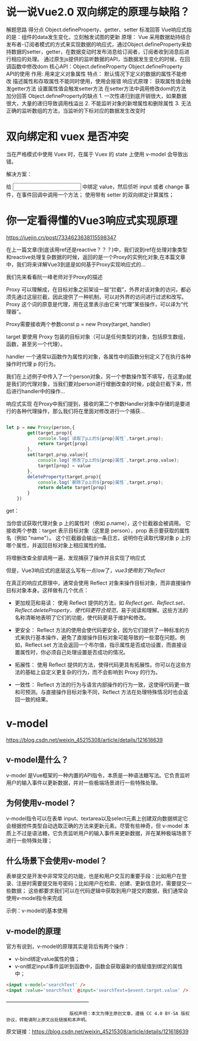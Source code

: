 # 说一说Vue2.0 双向绑定的原理与缺陷？

解题思路
得分点 Object.defineProperty、getter、setter 标准回答 Vue响应式指的是：组件的data发生变化，立刻触发试图的更新 原理： Vue 采用数据劫持结合发布者-订阅者模式的方式来实现数据的响应式，通过Object.defineProperty来劫持数据的setter，getter，在数据变动时发布消息给订阅者，订阅者收到消息后进行相应的处理。 通过原生js提供的监听数据的API，当数据发生变化的时候，在回调函数中修改dom 核心API：Object.defineProperty Object.defineProperty API的使用 作用: 用来定义对象属性 特点： 默认情况下定义的数据的属性不能修改 描述属性和存取属性不能同时使用，使用会报错 响应式原理： 获取属性值会触发getter方法 设置属性值会触发setter方法 在setter方法中调用修改dom的方法 加分回答 Object.defineProperty的缺点 1. 一次性递归到底开销很大，如果数据很大，大量的递归导致调用栈溢出 2. 不能监听对象的新增属性和删除属性 3. 无法正确的监听数组的方法，当监听的下标对应的数据发生改变时

# 双向绑定和 vuex 是否冲突

当在严格模式中使用 Vuex 时，在属于 Vuex 的 state 上使用 v-model 会导致出错。

解决方案：

给 <Input> 中绑定 value，然后侦听 input 或者 change 事件，在事件回调中调用一个方法；
使用带有 setter 的双向绑定计算属性；

# 你一定看得懂的Vue3响应式实现原理

<https://juejin.cn/post/7334623638115598347>

在上一篇文章(到底该用ref还是reactive？？？)中，我们说到ref在处理对象类型和reactive处理复杂数据的时候，返回的是一个Proxy的实例化对象,在本篇文章中，我们将来详解Vue3到底是如何基于Proxy实现响应式的...

我们先来看看阮一峰老师对于Proxy的描述

Proxy 可以理解成，在目标对象之前架设一层“拦截”，外界对该对象的访问，都必须先通过这层拦截，因此提供了一种机制，可以对外界的访问进行过滤和改写。Proxy 这个词的原意是代理，用在这里表示由它来“代理”某些操作，可以译为“代理器”。

Proxy需要接收两个参数const p = new Proxy(target, handler)

target
要使用 Proxy 包装的目标对象（可以是任何类型的对象，包括原生数组，函数，甚至另一个代理）。

handler
一个通常以函数作为属性的对象，各属性中的函数分别定义了在执行各种操作时代理 p 的行为。

我们在上述例子中传入了一个person对象，另一个参数操作暂不填写，在这里p就是我们的代理对象，当我们要对person进行增删改查的时候，p就会拦截下来，然后进行handler中的操作...

响应式实现
在Proxy中我们提到，接收的第二个参数Handler对象中存储的是要进行的各种代理操作，那么我们将在里面对修改进行一个捕获...

```js

let p = new Proxy(person,{
        get(target,prop){
            console.log(`读取了p上的${prop}属性`,target,prop);
            return target[prop]
        },
        set(target,prop,value){
            console.log(`修改了p上的${prop}属性`,target,prop,value);
            target[prop] = value
        },
        deleteProperty(target,prop){
            console.log(`删除了p上的${prop}属性`,target,prop);
            return delete target[prop]
        }
    })
```

get：

当你尝试获取代理对象 p 上的属性时（例如 p.name），这个拦截器会被调用。
它接收两个参数：target 表示目标对象（这里是 person），prop 表示要获取的属性名（例如 "name"）。
这个拦截器会输出一条日志，说明你在读取代理对象 p 上的哪个属性，并返回目标对象上相应属性的值。

将增删改查全部调用一遍，发现捕获了操作并且实现了响应式

但是，Vue3响应式的底层这么写有一点low了，*vue3使用到了Reflect*

在真正的响应式原理中，通常会使用 Reflect 对象来操作目标对象，而非直接操作目标对象本身。这样做有几个优点：

- 更加规范和易读： 使用 Reflect 提供的方法，如 *Reflect.get、Reflect.set、Reflect.deleteProperty，使代码更符合规范*，易于阅读和理解。这些方法的名称清晰地表明了它们的功能，使代码更易于维护和修改。

- 更安全： Reflect 方法的使用会使代码更安全，因为它们提供了一种标准的方式来执行基本操作，避免了直接操作目标对象可能导致的一些潜在问题。例如，Reflect.set 方法会返回一个布尔值，指示属性是否成功设置，而直接设置属性时，你必须自己处理设置是否成功的情况。

- 拓展性： 使用 Reflect 提供的方法，使得代码更具有拓展性。你可以在这些方法的基础上自定义更复杂的行为，而不会影响到 Proxy 的行为。

- 一致性： Reflect 方法的行为与语言内部操作的行为一致，这使得代码更一致和可预测。与直接操作目标对象不同，Reflect 方法在处理特殊情况时也会返回一致的结果。

# v-model
<https://blog.csdn.net/weixin_45215308/article/details/121618639>

## v-model是什么？

v-model 是Vue框架的一种内置的API指令，本质是一种语法糖写法。它负责监听用户的输入事件以更新数据，并对一些极端场景进行一些特殊处理。

## 为何使用v-model？

v-model指令可以在表单 input、textarea以及select元素上创建双向数据绑定它会根据控件类型自动选取正确的方法来更新元素。尽管有些神奇，但 v-model 本质上不过是语法糖，它负责监听用户的输入事件来更新数据，并在某种极端场景下进行一些特殊处理；

## 什么场景下会使用v-model？

表单提交是开发中非常常见的功能，也是和用户交互的重要手段：比如用户在登录、注册时需要提交账号密码；比如用户在检索、创建、更新信息时，需要提交一些数据； 这些都要求我们可以在代码逻辑中获取到用户提交的数据，我们通常会使用v-model指令来完成

示例：v-model的基本使用

## v-model的原理

官方有说到，v-model的原理其实是背后有两个操作：

- v-bind绑定value属性的值；
- v-on绑定input事件监听到函数中，函数会获取最新的值赋值到绑定的属性中；

```html
<input v-model='searchText' />
<input :value='searchText' @input='searchText=$event.target.value' />
```

————————————————

                            版权声明：本文为博主原创文章，遵循 CC 4.0 BY-SA 版权协议，转载请附上原文出处链接和本声明。

原文链接：<https://blog.csdn.net/weixin_45215308/article/details/121618639>
